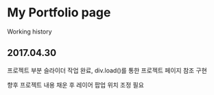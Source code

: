 # My Portfolio page
Working history

## 2017.04.30
프로젝트 부분 슬라이더 작업 완료,
div.load()를 통한 프로젝트 페이지 참조 구현

향후 프로젝트 내용 채운 후 레이어 팝업 위치 조정 필요